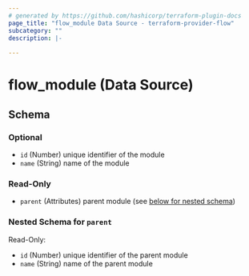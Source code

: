 ```yaml
---
# generated by https://github.com/hashicorp/terraform-plugin-docs
page_title: "flow_module Data Source - terraform-provider-flow"
subcategory: ""
description: |-
  
---
```


# flow_module (Data Source)





<!-- schema generated by tfplugindocs -->
## Schema

### Optional

- `id` (Number) unique identifier of the module
- `name` (String) name of the module

### Read-Only

- `parent` (Attributes) parent module (see [below for nested schema](#nestedatt--parent))

<a id="nestedatt--parent"></a>
### Nested Schema for `parent`

Read-Only:

- `id` (Number) unique identifier of the parent module
- `name` (String) name of the parent module



